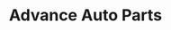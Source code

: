 ---
title: "Advance Auto Parts"
url: /loveland/advance-auto-parts-southeast-5th-street/
shop: Autoteile
---